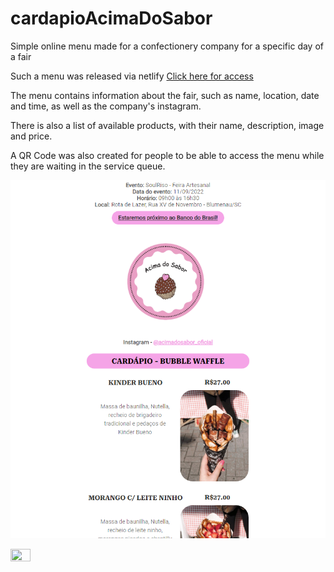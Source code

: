 # cardapioAcimaDoSabor


Simple online menu made for a confectionery company for a specific day of a fair

Such a menu was released via netlify [Click here for access](https://cardapio-acimadosabor.netlify.app/)

The menu contains information about the fair, such as name, location, date and time, as well as the company's instagram.

There is also a list of available products, with their name, description, image and price.

A QR Code was also created for people to be able to access the menu while they are waiting in the service queue.


![preview](./.github/preview.png)


<img src="https://user-images.githubusercontent.com/57837644/189248232-d679d19c-c195-44b9-804e-0cb573daab28.png" width=25% height=25%>







